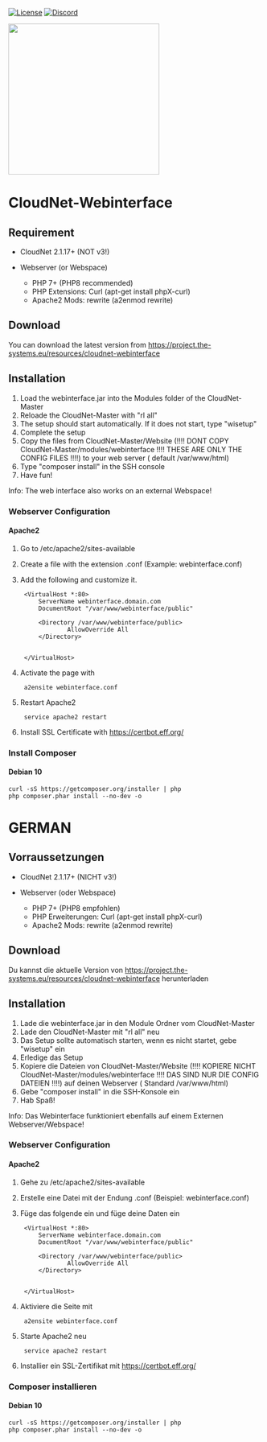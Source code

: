 [![License](https://img.shields.io/badge/License-Apache%202.0-blue.svg)](https://opensource.org/licenses/Apache-2.0)
[![Discord](https://img.shields.io/discord/340197684688453632.svg?label=&logo=discord&logoColor=ffffff&color=7389D8&labelColor=6A7EC2)](https://discord.gg/CYHuDpx)
<br>

<img src="https://cdn.the-systems.eu/icon-transparent-banner.png" width="300px" />

# <b>CloudNet-Webinterface</b>

## Requirement

- CloudNet 2.1.17+ (NOT v3!)

- Webserver (or Webspace)
    - PHP 7+ (PHP8 recommended)
    - PHP Extensions: Curl (apt-get install phpX-curl)
    - Apache2 Mods: rewrite (a2enmod rewrite)

## Download

You can download the latest version from https://project.the-systems.eu/resources/cloudnet-webinterface

## Installation

1. Load the webinterface.jar into the Modules folder of the CloudNet-Master
2. Reloade the CloudNet-Master with "rl all"
3. The setup should start automatically. If it does not start, type "wisetup"
4. Complete the setup
5. Copy the files from CloudNet-Master/Website (!!!! DONT COPY CloudNet-Master/modules/webinterface !!!! THESE ARE ONLY
   THE CONFIG FILES !!!!) to your web server (
   default /var/www/html)
6. Type "composer install" in the SSH console
7. Have fun!

Info: The web interface also works on an external Webspace!

### Webserver Configuration

#### Apache2

1. Go to /etc/apache2/sites-available
2. Create a file with the extension .conf
   (Example: webinterface.conf)
3. Add the following and customize it.

        <VirtualHost *:80>
            ServerName webinterface.domain.com
            DocumentRoot "/var/www/webinterface/public"

            <Directory /var/www/webinterface/public>
                    AllowOverride All
            </Directory>


        </VirtualHost>

4. Activate the page with

        a2ensite webinterface.conf

5. Restart Apache2

        service apache2 restart

7. Install SSL Certificate with https://certbot.eff.org/

### Install Composer

#### Debian 10

    curl -sS https://getcomposer.org/installer | php
    php composer.phar install --no-dev -o

# GERMAN

## Vorraussetzungen

- CloudNet 2.1.17+ (NICHT v3!)

- Webserver (oder Webspace)
    - PHP 7+ (PHP8 empfohlen)
    - PHP Erweiterungen: Curl (apt-get install phpX-curl)
    - Apache2 Mods: rewrite (a2enmod rewrite)

## Download

Du kannst die aktuelle Version von https://project.the-systems.eu/resources/cloudnet-webinterface herunterladen

## Installation

1. Lade die webinterface.jar in den Module Ordner vom CloudNet-Master
2. Lade den CloudNet-Master mit "rl all" neu
3. Das Setup sollte automatisch starten, wenn es nicht startet, gebe "wisetup" ein
4. Erledige das Setup
5. Kopiere die Dateien von CloudNet-Master/Website (!!!! KOPIERE NICHT CloudNet-Master/modules/webinterface !!!! DAS
   SIND NUR DIE CONFIG DATEIEN !!!!) auf deinen Webserver (
   Standard /var/www/html)
6. Gebe "composer install" in die SSH-Konsole ein
7. Hab Spaß!

Info: Das Webinterface funktioniert ebenfalls auf einem Externen Webserver/Webspace!

### Webserver Configuration

#### Apache2

1. Gehe zu /etc/apache2/sites-available
2. Erstelle eine Datei mit der Endung .conf
   (Beispiel: webinterface.conf)
3. Füge das folgende ein und füge deine Daten ein

        <VirtualHost *:80>
            ServerName webinterface.domain.com
            DocumentRoot "/var/www/webinterface/public"

            <Directory /var/www/webinterface/public>
                    AllowOverride All
            </Directory>


        </VirtualHost>

4. Aktiviere die Seite mit

        a2ensite webinterface.conf

5. Starte Apache2 neu

        service apache2 restart

7. Installier ein SSL-Zertifikat mit https://certbot.eff.org/

### Composer installieren

#### Debian 10

    curl -sS https://getcomposer.org/installer | php
    php composer.phar install --no-dev -o

